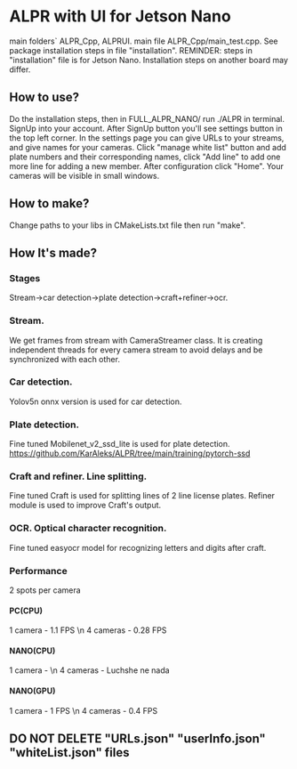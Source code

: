 # ALPR with UI for Jetson Nano
main folders` ALPR_Cpp, ALPRUI.
main file ALPR_Cpp/main_test.cpp.
See package installation steps in file "installation". 
REMINDER: steps in "installation" file is for Jetson Nano. Installation steps on another board may differ.

## How to use?
Do the installation steps, then in FULL_ALPR_NANO/ run ./ALPR in terminal.
SignUp into your account. After SignUp button you'll see settings button in the top left corner. In the settings page you
can give URLs to your streams, and give names for your cameras. Click "manage white list" button and add plate numbers and their corresponding names, click "Add line" to add one more line for adding a new member. After configuration click "Home". Your cameras will be visible in small windows.

## How to make?
Change paths to your libs in CMakeLists.txt file then run "make".

## How It's made?
### Stages
Stream->car detection->plate detection->craft+refiner->ocr.

### Stream.
We get frames from stream with CameraStreamer class. It is creating independent threads for every camera stream to avoid delays and be synchronized with each other.

### Car detection.
Yolov5n onnx version is used for car detection.

### Plate detection.
Fine tuned Mobilenet_v2_ssd_lite is used for plate detection. https://github.com/KarAleks/ALPR/tree/main/training/pytorch-ssd

### Craft and refiner. Line splitting.
Fine tuned Craft is used for splitting lines of 2 line license plates. Refiner module is used to improve Craft's output.

### OCR. Optical character recognition.
Fine tuned easyocr model for recognizing letters and digits after craft.

### Performance
2 spots per camera
#### PC(CPU)
1 camera - 1.1 FPS \n
4 cameras - 0.28 FPS 
#### NANO(CPU)
1 camera - \n
4 cameras - Luchshe ne nada
#### NANO(GPU)
1 camera - 1 FPS \n
4 cameras - 0.4 FPS

## DO NOT DELETE "URLs.json" "userInfo.json" "whiteList.json" files
